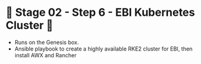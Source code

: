 # 🚧 Stage 02 - Step 6 - EBI Kubernetes Cluster 🚧
* Runs on the Genesis box.
* Ansible playbook to create a highly available RKE2 cluster for EBI, then install AWX and Rancher